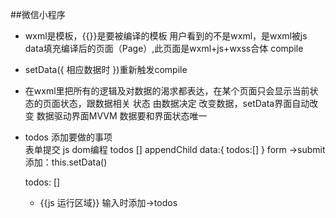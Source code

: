 ##微信小程序
- wxml是模板，{{}}是要被编译的模板
用户看到的不是wxml，是wxml被js data填充编译后的页面（Page）,此页面是wxml+js+wxss合体 compile

- setData({
    相应数据时
})重新触发compile

- 在wxml里把所有的逻辑及对数据的渴求都表达，在某个页面只会显示当前状态的页面状态，跟数据相关
    状态 由数据决定 
    改变数据，setData界面自动改变
    数据驱动界面MVVM
    数据要和界面状态唯一

- todos 添加要做的事项  
 表单提交  js dom编程 todos [] appendChild
 data:{
     todos:[]
 }
 form ->submit  添加：this.setData()

  todos: []

  - {{js 运行区域}}
  输入时添加->todos
